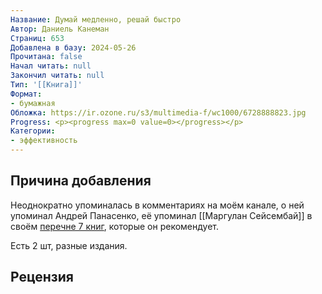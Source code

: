 ```yaml
---
Название: Думай медленно, решай быстро
Автор: Даниель Канеман
Страниц: 653
Добавлена в базу: 2024-05-26
Прочитана: false
Начал читать: null
Закончил читать: null
Тип: '[[Книга]]'
Формат:
- бумажная
Обложка: https://ir.ozone.ru/s3/multimedia-f/wc1000/6728888823.jpg
Progress: <p><progress max=0 value=0></progress></p>
Категории:
- эффективность
---
```

## Причина добавления

Неоднократно упоминалась в комментариях на моём канале, о ней упоминал Андрей Панасенко, её упоминал [[Маргулан Сейсембай]] в своём [перечне 7 книг](https://www.youtube.com/watch?v=IScaA-A3AwU), которые он рекомендует.

Есть 2 шт, разные издания.

## Рецензия